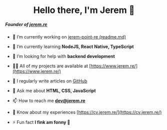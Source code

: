 <h1 align='center'>Hello there, I'm Jerem 👋</h1>

##### Founder of [jerem.re](https://www.jerem.re/)

- 🔭 I’m currently working on [jerem-point-re (readme.md)](https://github.com/jerem-point-re/jerem-point-re/)

- 🌱 I’m currently learning **NodeJS, React Native, TypeScript**

- 🤝 I’m looking for help with **backend development**

- 👨‍💻 All of my projects are available at [https://www.jerem.re/](https://www.jerem.re/)

- 📝 I regularly write articles on [GitHub](GitHub)

- 💬 Ask me about **HTML, CSS, JavaScript**

- 📫 How to reach me **dev@jerem.re**

- 📄 Know about my experiences [https://cv.jerem.re/](https://cv.jerem.re/)

- ⚡ Fun fact **I fink am fonny 🤪**